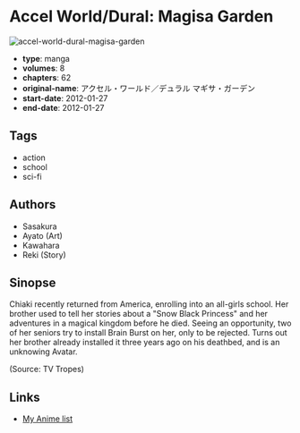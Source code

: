 # Accel World/Dural: Magisa Garden

![accel-world-dural-magisa-garden](https://cdn.myanimelist.net/images/manga/1/153862.jpg)

-   **type**: manga
-   **volumes**: 8
-   **chapters**: 62
-   **original-name**: アクセル・ワールド／デュラル マギサ・ガーデン
-   **start-date**: 2012-01-27
-   **end-date**: 2012-01-27

## Tags

-   action
-   school
-   sci-fi

## Authors

-   Sasakura
-   Ayato (Art)
-   Kawahara
-   Reki (Story)

## Sinopse

Chiaki recently returned from America, enrolling into an all-girls school. Her brother used to tell her stories about a "Snow Black Princess" and her adventures in a magical kingdom before he died. Seeing an opportunity, two of her seniors try to install Brain Burst on her, only to be rejected. Turns out her brother already installed it three years ago on his deathbed, and is an unknowing Avatar.

(Source: TV Tropes)

## Links

-   [My Anime list](https://myanimelist.net/manga/35315/Accel_World_Dural__Magisa_Garden)
